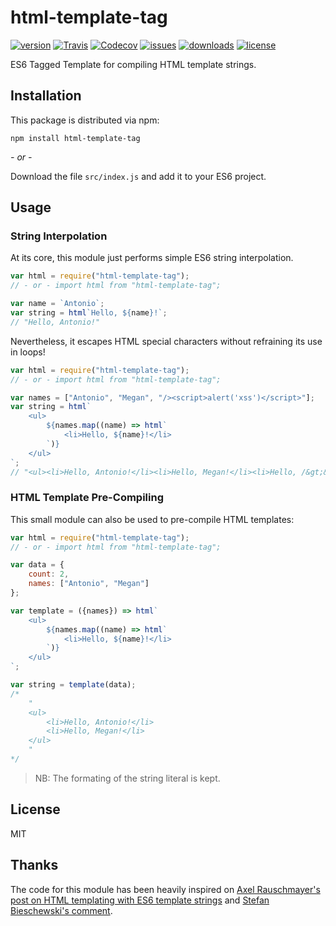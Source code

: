 # html-template-tag

[![version](https://img.shields.io/npm/v/html-template-tag.svg)](http://npm.im/html-template-tag)
[![Travis](https://img.shields.io/travis/AntonioVdlC/html-template-tag.svg?branch=master)](https://travis-ci.org/AntonioVdlC/html-template-tag)
[![Codecov](https://img.shields.io/codecov/c/github/AntonioVdlC/html-template-tag.svg)](https://codecov.io/github/AntonioVdlC/html-template-tag)
[![issues](https://img.shields.io/github/issues-raw/antoniovdlc/html-template-tag.svg)](https://github.com/AntonioVdlC/html-template-tag/issues)
[![downloads](https://img.shields.io/npm/dt/html-template-tag.svg)](http://npm.im/html-template-tag)
[![license](https://img.shields.io/npm/l/html-template-tag.svg)](http://opensource.org/licenses/MIT)

ES6 Tagged Template for compiling HTML template strings.

## Installation

This package is distributed via npm:

```
npm install html-template-tag
```

*- or -*

Download the file `src/index.js` and add it to your ES6 project.

## Usage

### String Interpolation

At its core, this module just performs simple ES6 string interpolation.

```javascript
var html = require("html-template-tag");
// - or - import html from "html-template-tag";

var name = `Antonio`;
var string = html`Hello, ${name}!`;
// "Hello, Antonio!"
```

Nevertheless, it escapes HTML special characters without refraining its use in loops!

```javascript
var html = require("html-template-tag");
// - or - import html from "html-template-tag";

var names = ["Antonio", "Megan", "/><script>alert('xss')</script>"];
var string = html`
	<ul>
		${names.map((name) => html`
			<li>Hello, ${name}!</li>
		`)}
	</ul>
`;
// "<ul><li>Hello, Antonio!</li><li>Hello, Megan!</li><li>Hello, /&gt;&lt;script&gt;alert(&#39;xss&#39;)&lt;/script&gt;!</li></ul>"
```

### HTML Template Pre-Compiling

This small module can also be used to pre-compile HTML templates:

```javascript
var html = require("html-template-tag");
// - or - import html from "html-template-tag";

var data = {
	count: 2,
	names: ["Antonio", "Megan"]
};

var template = ({names}) => html`
	<ul>
		${names.map((name) => html`
			<li>Hello, ${name}!</li>
		`)}
	</ul>
`;

var string = template(data);
/* 
	"
	<ul>
		<li>Hello, Antonio!</li>
		<li>Hello, Megan!</li>
	</ul>
	"
*/
```
> NB: The formating of the string literal is kept.

## License
MIT

## Thanks
The code for this module has been heavily inspired on [Axel Rauschmayer's post on HTML templating with ES6 template strings](http://www.2ality.com/2015/01/template-strings-html.html) and [Stefan Bieschewski's comment](http://www.2ality.com/2015/01/template-strings-html.html#comment-2078932192).